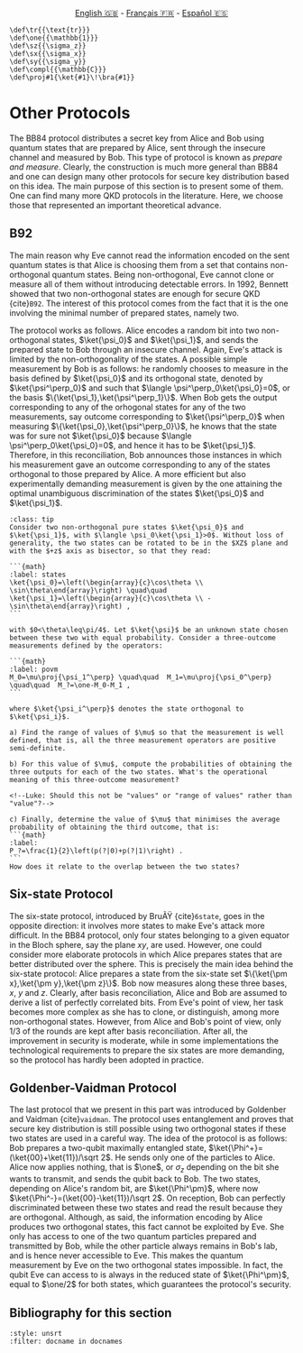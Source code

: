 <p style="text-align: center;">
    <a id="linken" href="../../../../en/content/index.html">English &#x1F1EC;&#x1F1E7;</a> - 
    <a id="linkfr" href="../../../../fr/content/index.html">Français &#x1F1EB;&#x1F1F7;</a> - 
    <a id="linkes" href="../../../../es/content/index.html">Español &#x1F1EA;&#x1F1F8;</a>
</p>
<script>
    currentPage = window.location.href;
    beforeLang = currentPage.slice(0, currentPage.indexOf("content") - 3);
    afterLang = currentPage.slice(currentPage.indexOf("content"));
    document.getElementById("linken").href = beforeLang + "en/" + afterLang;
    document.getElementById("linkfr").href = beforeLang + "fr/" + afterLang;
    document.getElementById("linkes").href = beforeLang + "es/" + afterLang;
</script>


```{math}
\def\tr{{\text{tr}}}
\def\one{{\mathbb{1}}}
\def\sz{{\sigma_z}}
\def\sx{{\sigma_x}}
\def\sy{{\sigma_y}}
\def\compl{{\mathbb{C}}}
\def\proj#1{\ket{#1}\!\bra{#1}}
```

# Other Protocols

The BB84 protocol distributes a secret key from Alice and Bob
using quantum states that are prepared by Alice, sent through the
insecure channel and measured by Bob. This type of protocol is
known as *prepare and measure*. Clearly, the construction is much more
general than BB84 and one can design many other protocols for secure key
distribution based on this idea. The main purpose of this section
is to present some of them. One can find many more QKD
protocols in the literature. Here, we choose those that represented
an important theoretical advance.

## B92

The main reason why Eve cannot read the information 
encoded on the sent quantum states is that Alice is choosing them from a set that contains non-orthogonal quantum states.
Being non-orthogonal, Eve cannot clone or measure all of them
without introducing detectable errors. In 1992, Bennett showed that two non-orthogonal states
are enough for secure QKD {cite}`B92`. The interest of this protocol comes from
the fact that it is the one involving the minimal number of prepared states, namely two.

The protocol works as follows. Alice encodes a random bit into two non-orthogonal states, $\ket{\psi_0}$ and $\ket{\psi_1}$, and sends the prepared state to Bob through an insecure channel. Again, Eve's attack is limited by the non-orthogonality of the states. A possible simple measurement by Bob is as follows: he randomly chooses to measure in the basis defined by $\ket{\psi_0}$ and its orthogonal state, denoted by $\ket{\psi^\perp_0}$ and such that $\langle \psi^\perp_0\ket{\psi_0}=0$, or the basis $\{\ket{\psi_1},\ket{\psi^\perp_1}\}$. When Bob gets the output corresponding to any of the orhogonal states for any of the two measurements, say outcome corresponding to $\ket{\psi^\perp_0}$ when measuring $\{\ket{\psi_0},\ket{\psi^\perp_0}\}$, he knows that the state was for sure not $\ket{\psi_0}$ because $\langle \psi^\perp_0\ket{\psi_0}=0$, and hence it has to be $\ket{\psi_1}$. Therefore, in this reconciliation, Bob announces those instances in which his measurement gave an outcome corresponding to any of the states orthogonal to those prepared by Alice. A more efficient but also experimentally demanding measurement is given by the one attaining the optimal unambiguous discrimination of the states $\ket{\psi_0}$ and $\ket{\psi_1}$. 

`````{admonition} Exercise 2 - Unambiguous discrimination of two non-orthogonal pure states
:class: tip
Consider two non-orthogonal pure states $\ket{\psi_0}$ and $\ket{\psi_1}$, with $\langle \psi_0\ket{\psi_1}>0$. Without loss of generality, the two states can be rotated to be in the $XZ$ plane and with the $+z$ axis as bisector, so that they read:

```{math}
:label: states
\ket{\psi_0}=\left(\begin{array}{c}\cos\theta \\ \sin\theta\end{array}\right) \quad\quad
\ket{\psi_1}=\left(\begin{array}{c}\cos\theta \\ -\sin\theta\end{array}\right) ,
```

with $0<\theta\leq\pi/4$. Let $\ket{\psi}$ be an unknown state chosen between these two with equal probability. Consider a three-outcome measurements defined by the operators:

```{math}
:label: povm
M_0=\mu\proj{\psi_1^\perp} \quad\quad  M_1=\mu\proj{\psi_0^\perp}   \quad\quad  M_?=\one-M_0-M_1 ,
```

where $\ket{\psi_i^\perp}$ denotes the state orthogonal to $\ket{\psi_i}$. 

a) Find the range of values of $\mu$ so that the measurement is well defined, that is, all the three measurement operators are positive semi-definite. 

b) For this value of $\mu$, compute the probabilities of obtaining the three outputs for each of the two states. What's the operational meaning of this three-outcome measurement? 

<!--Luke: Should this not be "values" or "range of values" rather than "value"?-->

c) Finally, determine the value of $\mu$ that minimises the average probability of obtaining the third outcome, that is:
```{math}
:label:
P_?=\frac{1}{2}\left(p(?|0)+p(?|1)\right) .
```
How does it relate to the overlap between the two states?
`````


## Six-state Protocol

The six-state protocol, introduced by BruÃŸ {cite}`6state`, 
goes in the opposite direction: it involves more states to make
Eve's attack more difficult. In the BB84 protocol, only four states
belonging to a given equator in the Bloch sphere, say the plane
$xy$, are used. However, one could consider more elaborate
protocols in which Alice prepares states that are better
distributed over the sphere. This is precisely the main idea
behind the six-state protocol: Alice prepares a state from the
six-state set $\{\ket{\pm x},\ket{\pm y},\ket{\pm z}\}$. Bob now
measures along these three bases, $x$, $y$ and $z$. Clearly, after basis reconciliation,
Alice and Bob are assumed to derive a list of perfectly correlated
bits. From Eve's point of view, her task becomes more complex as
she has to clone, or distinguish, among more non-orthogonal
states. However, from Alice and Bob's point of view, only 1/3 of the rounds are kept after basis reconciliation. 
After all, the improvement in security is moderate, while in some implementations the technological
requirements to prepare the six states are more demanding, so the protocol has hardly been adopted in practice.

## Goldenber-Vaidman Protocol

The last protocol that we present in this part was introduced by
Goldenber and Vaidman {cite}`vaidman`. The protocol uses entanglement and proves that secure key
distribution is still possible using two orthogonal states if
these two states are used in a careful way. The idea of the
protocol is as follows: Bob prepares a two-qubit maximally
entangled state, $\ket{\Phi^+}=(\ket{00}+\ket{11})/\sqrt 2$. He
sends only one of the particles to Alice. Alice now applies nothing, that is $\one$,
or $\sigma_z$ depending on the bit she wants to transmit, and sends
the qubit back to Bob. The two states, depending on Alice's random
bit, are $\ket{\Phi^\pm}$, where now $\ket{\Phi^-}=(\ket{00}-\ket{11})/\sqrt 2$. On reception, Bob
can perfectly discriminated between these two states and read the result because they are orthogonal.
Although, as said, the information encoding by Alice produces two
orthogonal states, this fact cannot be exploited by Eve. She only has
access to one of the two
quantum particles prepared and transmitted  by Bob, while the other particle always remains in
Bob's lab, and is hence never accessible to Eve. This makes the quantum measurement by Eve on the two
orthogonal states impossible. In fact, the qubit Eve can access to is always in the reduced state of $\ket{\Phi^\pm}$, equal to $\one/2$ for both states, which guarantees the protocol's security.

## Bibliography for this section
```{bibliography}
:style: unsrt
:filter: docname in docnames
```


